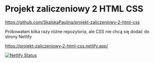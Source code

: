 # Projekt zaliczeniowy 2 HTML CSS

https://github.com/SkalskaPaulina/projekt-zaliczeniowy-2-html-css

Próbowałam kilka razy różne repozytoria, ale CSS nie chcą się dodać do strony Netlify

https://projekt-zaliczeniowy-2-html-css.netlify.app/

[![Netlify Status](https://api.netlify.com/api/v1/badges/5e1229b2-9c68-4d50-a9df-eda9555d489c/deploy-status)](https://app.netlify.com/sites/projekt-zaliczeniowy-2-html-css/deploys)